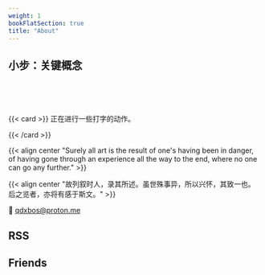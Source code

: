 ```yaml
---
weight: 1
bookFlatSection: true
title: "About"
---
```





## 小步：关键概念
<br>
<br>
<br>

{{< card >}}
正在进行一些打字的动作。

{{< /card >}}






{{< align center "Surely all art is the result of one's having been in danger, of having gone through an experience all the way to the end, where no one can go any further." >}}


{{< align center "故列叙时人，录其所述。虽世殊事异，所以兴怀，其致一也。后之览者，亦将有感于斯文。" >}}


📮 qdxbos@proton.me


## RSS

## Friends








